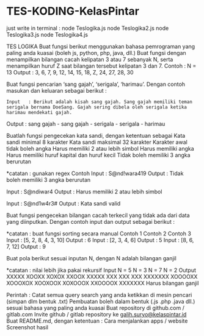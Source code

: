 # TES-KODING-KelasPintar
just write in terminal :
node Teslogika.js
node Teslogika2.js
node Teslogika3.js
node Teslogika4.js


TES LOGIKA
Buat fungsi berikut menggunakan bahasa pemrograman yang paling anda kuasai (boleh js, python, php, java, dll.)
Buat fungsi dengan menampilkan bilangan cacah kelipatan 3 atau 7 sebanyak N, serta menampilkan huruf Z saat bilangan tersebut kelipatan 3 dan 7.
Contoh :
N = 13
Output : 3, 6, 7, 9, 12, 14, 15, 18, Z, 24, 27, 28, 30

Buat fungsi pencarian ‘sang gajah’, ‘serigala’, ‘harimau’.
Dengan contoh masukan dan keluaran sebagai berikut :

	Input	: Berikut adalah kisah sang gajah. Sang gajah memiliki teman serigala bernama DoeSang. Gajah sering dibela oleh serigala ketika harimau mendekati gajah.
Output	: sang gajah - sang gajah - serigala - serigala - harimau

Buatlah fungsi pengecekan kata sandi, dengan ketentuan sebagai 
Kata sandi minimal 8 karakter
Kata sandi maksimal 32 karakter
Karakter awal tidak boleh angka
Harus memiliki 2 atau lebih simbol
Harus memiliki angka
Harus memiliki huruf kapital dan huruf kecil
Tidak boleh memiliki 3 angka berurutan

*catatan : gunakan regex
Contoh
Input : S@nd!wara419
Output : Tidak boleh memiliki 3 angka berurutan

Input : S@ndiwar4
Output : Harus memiliki 2 atau lebih simbol

Input : S@nd1w4r3#
Output : Kata sandi valid

Buat fungsi pengecekan bilangan cacah terkecil yang tidak ada dari data yang diinputkan. Dengan contoh input dan output sebagai berikut :

*catatan : buat fungsi sorting secara manual
Contoh 1
Contoh 2
Contoh 3
Input : [5, 2, 8, 4, 3, 10]
Output : 6
Input : [2, 3, 4, 6]
Output : 5
Input : [8, 6, 7, 12]
Output : 9


Buat pola berikut sesuai inputan N, dengan N adalah bilangan ganjil

*catatan : nilai lebih jika pakai rekursif
Input
N = 5
N = 3
N = 7
N = 2
Output
XXXXX
XOOXX
XOXOX
XXOOX
XXXXX
XXX
XXX
XXX
XXXXXXX
XOOOOXX
XOOOXOX
XOOXOOX
XOXOOOX
XXOOOOX
XXXXXXX
Harus bilangan ganjil


Perintah : 
Catat semua query search yang anda ketikkan di mesin pencari (simpan dlm bentuk .txt) 
Pembuatan boleh dalam bentuk (.js .php .java dll.) sesuai bahasa yang paling anda kuasai
Buat repository di github.com / gitlab.com
Invite github / gitlab repository ke galih.suryo@kelaspintar.id
Buat README.md, dengan ketentuan : 
Cara menjalankan apps / website
Screenshot hasil
